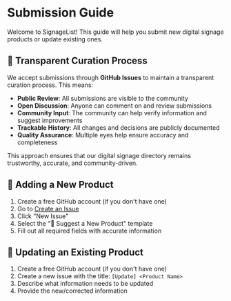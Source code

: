 # Submission Guide

Welcome to SignageList! This guide will help you submit new digital signage products or update existing ones.

## 🤝 Transparent Curation Process

We accept submissions through **GitHub Issues** to maintain a transparent curation process. This means:

- **Public Review**: All submissions are visible to the community
- **Open Discussion**: Anyone can comment on and review submissions
- **Community Input**: The community can help verify information and suggest improvements
- **Trackable History**: All changes and decisions are publicly documented
- **Quality Assurance**: Multiple eyes help ensure accuracy and completeness

This approach ensures that our digital signage directory remains trustworthy, accurate, and community-driven.

## 📝 Adding a New Product

1. Create a free GitHub account (if you don't have one)
2. Go to [Create an Issue](https://github.com/514sid/digital-signage-list/issues)
3. Click "New Issue"
4. Select the "🚀 Suggest a New Product" template
5. Fill out all required fields with accurate information

## 🔄 Updating an Existing Product

1. Create a free GitHub account (if you don't have one)
2. Create a new issue with the title: `[Update] <Product Name>`
3. Describe what information needs to be updated
4. Provide the new/corrected information